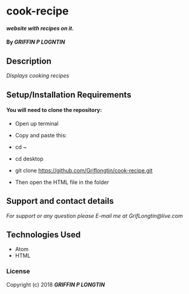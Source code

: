 # cook-recipe

#### _website with recipes on it._

#### By _**GRIFFIN P LOGNTIN**_

## Description

_Displays cooking recipes_

## Setup/Installation Requirements

#### You will need to clone the repository:

* Open up terminal
* Copy and paste this:
* cd ~
* cd desktop
* git clone https://github.com/Griflongtin/cook-recipe.git

* Then open the HTML file in the folder

## Support and contact details

_For support or any question please E-mail me at GrifLongtin@live.com_

## Technologies Used

  * Atom
  * HTML
  
### License

Copyright (c) 2018 **_GRIFFIN P LONGTIN_**
